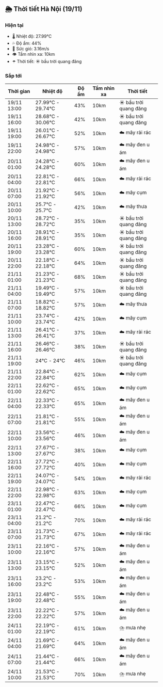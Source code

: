 ## 🌦️ Thời tiết Hà Nội (19/11)

### Hiện tại

- 🌡️ Nhiệt độ: 27.99℃
- 💦 Độ ẩm: 44%
- 💨 Sức gió: 3.16m/s
- 👁️ Tầm nhìn xa: 10km
- ☂️ Thời tiết: ☀️ bầu trời quang đãng

### Sắp tới

| Thời gian | Nhiệt độ | Độ ẩm | Tầm nhìn xa | Thời tiết |
| --- | --- | --- | --- | --- |
| 19/11 13:00 | 27.99℃ - 29.74℃ | 43% | 10km | ☀️ bầu trời quang đãng |
| 19/11 16:00 | 28.68℃ - 30.06℃ | 42% | 10km | ☀️ bầu trời quang đãng |
| 19/11 19:00 | 26.01℃ - 26.67℃ | 52% | 10km | ☁️ mây rải rác |
| 19/11 22:00 | 24.98℃ - 24.98℃ | 57% | 10km | ☁️ mây đen u ám |
| 20/11 01:00 | 24.28℃ - 24.28℃ | 60% | 10km | ☁️ mây đen u ám |
| 20/11 04:00 | 22.81℃ - 22.81℃ | 66% | 10km | ☁️ mây rải rác |
| 20/11 07:00 | 21.92℃ - 21.92℃ | 56% | 10km | ☁️ mây cụm |
| 20/11 10:00 | 25.7℃ - 25.7℃ | 42% | 10km | ☁️ mây thưa |
| 20/11 13:00 | 28.72℃ - 28.72℃ | 35% | 10km | ☀️ bầu trời quang đãng |
| 20/11 16:00 | 28.91℃ - 28.91℃ | 35% | 10km | ☀️ bầu trời quang đãng |
| 20/11 19:00 | 23.28℃ - 23.28℃ | 60% | 10km | ☀️ bầu trời quang đãng |
| 20/11 22:00 | 22.18℃ - 22.18℃ | 64% | 10km | ☀️ bầu trời quang đãng |
| 21/11 01:00 | 21.23℃ - 21.23℃ | 68% | 10km | ☀️ bầu trời quang đãng |
| 21/11 04:00 | 19.49℃ - 19.49℃ | 57% | 10km | ☀️ bầu trời quang đãng |
| 21/11 07:00 | 18.82℃ - 18.82℃ | 57% | 10km | ☁️ mây thưa |
| 21/11 10:00 | 23.74℃ - 23.74℃ | 42% | 10km | ☁️ mây cụm |
| 21/11 13:00 | 26.41℃ - 26.41℃ | 37% | 10km | ☁️ mây rải rác |
| 21/11 16:00 | 26.46℃ - 26.46℃ | 38% | 10km | ☀️ bầu trời quang đãng |
| 21/11 19:00 | 24℃ - 24℃ | 46% | 10km | ☀️ bầu trời quang đãng |
| 21/11 22:00 | 22.84℃ - 22.84℃ | 62% | 10km | ☁️ mây cụm |
| 22/11 01:00 | 22.62℃ - 22.62℃ | 65% | 10km | ☁️ mây cụm |
| 22/11 04:00 | 22.33℃ - 22.33℃ | 65% | 10km | ☁️ mây đen u ám |
| 22/11 07:00 | 21.81℃ - 21.81℃ | 55% | 10km | ☁️ mây đen u ám |
| 22/11 10:00 | 23.56℃ - 23.56℃ | 46% | 10km | ☁️ mây đen u ám |
| 22/11 13:00 | 27.67℃ - 27.67℃ | 38% | 10km | ☁️ mây cụm |
| 22/11 16:00 | 27.72℃ - 27.72℃ | 40% | 10km | ☁️ mây cụm |
| 22/11 19:00 | 24.07℃ - 24.07℃ | 54% | 10km | ☁️ mây rải rác |
| 22/11 22:00 | 22.98℃ - 22.98℃ | 63% | 10km | ☁️ mây cụm |
| 23/11 01:00 | 22.47℃ - 22.47℃ | 66% | 10km | ☁️ mây cụm |
| 23/11 04:00 | 21.2℃ - 21.2℃ | 70% | 10km | ☁️ mây rải rác |
| 23/11 07:00 | 21.73℃ - 21.73℃ | 67% | 10km | ☁️ mây rải rác |
| 23/11 10:00 | 22.16℃ - 22.16℃ | 57% | 10km | ☁️ mây đen u ám |
| 23/11 13:00 | 23.15℃ - 23.15℃ | 52% | 10km | ☁️ mây đen u ám |
| 23/11 16:00 | 23.2℃ - 23.2℃ | 53% | 10km | ☁️ mây đen u ám |
| 23/11 19:00 | 22.48℃ - 22.48℃ | 55% | 10km | ☁️ mây đen u ám |
| 23/11 22:00 | 22.22℃ - 22.22℃ | 57% | 10km | ☁️ mây đen u ám |
| 24/11 01:00 | 22.19℃ - 22.19℃ | 61% | 10km | ⛈️ mưa nhẹ |
| 24/11 04:00 | 21.69℃ - 21.69℃ | 64% | 10km | ☁️ mây đen u ám |
| 24/11 07:00 | 21.44℃ - 21.44℃ | 66% | 10km | ☁️ mây đen u ám |
| 24/11 10:00 | 21.53℃ - 21.53℃ | 70% | 10km | ⛈️ mưa nhẹ |
